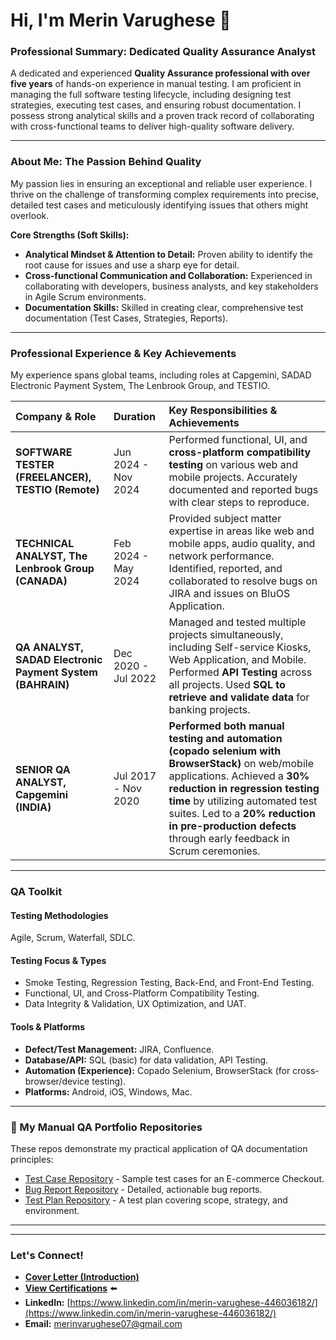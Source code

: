 # Hi, I'm Merin Varughese 👋

### Professional Summary: Dedicated Quality Assurance Analyst

A dedicated and experienced **Quality Assurance professional with over five years** of hands-on experience in manual testing. I am proficient in managing the full software testing lifecycle, including designing test strategies, executing test cases, and ensuring robust documentation. I possess strong analytical skills and a proven track record of collaborating with cross-functional teams to deliver high-quality software delivery.

---

### About Me: The Passion Behind Quality

My passion lies in ensuring an exceptional and reliable user experience. I thrive on the challenge of transforming complex requirements into precise, detailed test cases and meticulously identifying issues that others might overlook.

**Core Strengths (Soft Skills):**
* **Analytical Mindset & Attention to Detail:** Proven ability to identify the root cause for issues and use a sharp eye for detail.
* **Cross-functional Communication and Collaboration:** Experienced in collaborating with developers, business analysts, and key stakeholders in Agile Scrum environments.
* **Documentation Skills:** Skilled in creating clear, comprehensive test documentation (Test Cases, Strategies, Reports).

---

### Professional Experience & Key Achievements

My experience spans global teams, including roles at Capgemini, SADAD Electronic Payment System, The Lenbrook Group, and TESTIO.

| Company & Role | Duration | Key Responsibilities & Achievements |
| :--- | :--- | :--- |
| **SOFTWARE TESTER (FREELANCER), TESTIO (Remote)** | Jun 2024 - Nov 2024 | Performed functional, UI, and **cross-platform compatibility testing** on various web and mobile projects. Accurately documented and reported bugs with clear steps to reproduce. |
| **TECHNICAL ANALYST, The Lenbrook Group (CANADA)** | Feb 2024 - May 2024 | Provided subject matter expertise in areas like web and mobile apps, audio quality, and network performance. Identified, reported, and collaborated to resolve bugs on JIRA and issues on BluOS Application. |
| **QA ANALYST, SADAD Electronic Payment System (BAHRAIN)** | Dec 2020 - Jul 2022 | Managed and tested multiple projects simultaneously, including Self-service Kiosks, Web Application, and Mobile. Performed **API Testing** across all projects. Used **SQL to retrieve and validate data** for banking projects. |
| **SENIOR QA ANALYST, Capgemini (INDIA)** | Jul 2017 - Nov 2020 | **Performed both manual testing and automation (copado selenium with BrowserStack)** on web/mobile applications. Achieved a **30% reduction in regression testing time** by utilizing automated test suites. Led to a **20% reduction in pre-production defects** through early feedback in Scrum ceremonies. |

---

### QA Toolkit

#### Testing Methodologies
Agile, Scrum, Waterfall, SDLC.

#### Testing Focus & Types
* Smoke Testing, Regression Testing, Back-End, and Front-End Testing.
* Functional, UI, and Cross-Platform Compatibility Testing.
* Data Integrity & Validation, UX Optimization, and UAT.

#### Tools & Platforms
* **Defect/Test Management:** JIRA, Confluence.
* **Database/API:** SQL (basic) for data validation, API Testing.
* **Automation (Experience):** Copado Selenium, BrowserStack (for cross-browser/device testing).
* **Platforms:** Android, iOS, Windows, Mac.

---

### 📁 My Manual QA Portfolio Repositories
These repos demonstrate my practical application of QA documentation principles:

* [Test Case Repository](https://github.com/merin-varughese/Manual-QA-Test-Cases) - Sample test cases for an E-commerce Checkout.
* [Bug Report Repository](https://github.com/merin-varughese/Manual-QA-Defect-Reports) - Detailed, actionable bug reports.
* [Test Plan Repository](https://github.com/merin-varughese/Manual-QA-Test-Plans) - A test plan covering scope, strategy, and environment.


---

---

### Let's Connect!

* **[Cover Letter (Introduction)](./CoverLetter.md)**
* **[View Certifications](./Certifications.md)** ⬅️
* **LinkedIn:** [https://www.linkedin.com/in/merin-varughese-446036182/](https://www.linkedin.com/in/merin-varughese-446036182/)
* **Email:** merinvarughese07@gmail.com
